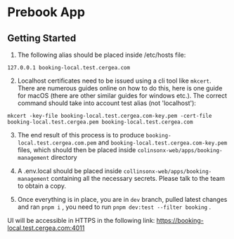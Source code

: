 # Prebook App

## Getting Started

1. The following alias should be placed inside /etc/hosts file:

```
127.0.0.1 booking-local.test.cergea.com
```

2. Localhost certificates need to be issued using a cli tool like `mkcert`. There are numerous guides online on how to do this, here is one guide for macOS (there are other similar guides for windows etc.). The correct command should take into account test alias (not 'localhost'):

```
mkcert -key-file booking-local.test.cergea.com-key.pem -cert-file booking-local.test.cergea.pem booking-local.test.cergea.com
```

3. The end result of this process is to produce `booking-local.test.cergea.com.pem` and `booking-local.test.cergea.com-key.pem` files, which should then be placed inside `colinsonx-web/apps/booking-management` directory

4. A .env.local should be placed inside `collinsonx-web/apps/booking-management` containing all the necessary secrets. Please talk to the team to obtain a copy.

5. Once everything is in place, you are in `dev` branch, pulled latest changes and ran `pnpm i` , you need to run `pnpm dev:test --filter booking` .

UI will be accessible in HTTPS in the following link:
https://booking-local.test.cergea.com:4011
